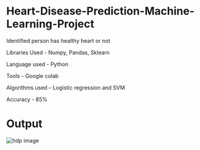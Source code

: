 # Heart-Disease-Prediction-Machine-Learning-Project

Identified person has healthy heart or not

Libraries Used - Numpy, Pandas, Sklearn

Language used - Python

Tools - Google colab

Algorithms used – Logistic regression and SVM

Accuracy - 85%

# Output
![hdp image](https://github.com/Abhijeetgaurav/Heart-Disease-Prediction--Machine-Learning-Project/assets/83373398/c4c73f73-6b44-48c4-9c86-2fe1cb668327)
